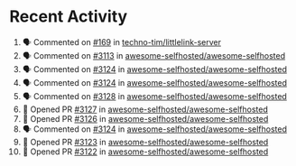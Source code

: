 # Recent Activity 

<!--START_SECTION:activity-->
1. 🗣 Commented on [#169](https://github.com/techno-tim/littlelink-server/issues/169) in [techno-tim/littlelink-server](https://github.com/techno-tim/littlelink-server)
2. 🗣 Commented on [#3113](https://github.com/awesome-selfhosted/awesome-selfhosted/issues/3113) in [awesome-selfhosted/awesome-selfhosted](https://github.com/awesome-selfhosted/awesome-selfhosted)
3. 🗣 Commented on [#3124](https://github.com/awesome-selfhosted/awesome-selfhosted/issues/3124) in [awesome-selfhosted/awesome-selfhosted](https://github.com/awesome-selfhosted/awesome-selfhosted)
4. 🗣 Commented on [#3124](https://github.com/awesome-selfhosted/awesome-selfhosted/issues/3124) in [awesome-selfhosted/awesome-selfhosted](https://github.com/awesome-selfhosted/awesome-selfhosted)
5. 🗣 Commented on [#3128](https://github.com/awesome-selfhosted/awesome-selfhosted/issues/3128) in [awesome-selfhosted/awesome-selfhosted](https://github.com/awesome-selfhosted/awesome-selfhosted)
6. 💪 Opened PR [#3127](https://github.com/awesome-selfhosted/awesome-selfhosted/pull/3127) in [awesome-selfhosted/awesome-selfhosted](https://github.com/awesome-selfhosted/awesome-selfhosted)
7. 💪 Opened PR [#3126](https://github.com/awesome-selfhosted/awesome-selfhosted/pull/3126) in [awesome-selfhosted/awesome-selfhosted](https://github.com/awesome-selfhosted/awesome-selfhosted)
8. 🗣 Commented on [#3124](https://github.com/awesome-selfhosted/awesome-selfhosted/issues/3124) in [awesome-selfhosted/awesome-selfhosted](https://github.com/awesome-selfhosted/awesome-selfhosted)
9. 💪 Opened PR [#3123](https://github.com/awesome-selfhosted/awesome-selfhosted/pull/3123) in [awesome-selfhosted/awesome-selfhosted](https://github.com/awesome-selfhosted/awesome-selfhosted)
10. 💪 Opened PR [#3122](https://github.com/awesome-selfhosted/awesome-selfhosted/pull/3122) in [awesome-selfhosted/awesome-selfhosted](https://github.com/awesome-selfhosted/awesome-selfhosted)
<!--END_SECTION:activity-->
